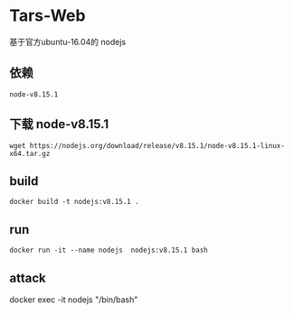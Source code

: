 # Tars-Web

基于官方ubuntu-16.04的 nodejs

## 依赖
    node-v8.15.1

## 下载 node-v8.15.1
    wget https://nodejs.org/download/release/v8.15.1/node-v8.15.1-linux-x64.tar.gz

## build
    docker build -t nodejs:v8.15.1 .

## run
    docker run -it --name nodejs  nodejs:v8.15.1 bash


## attack
   docker exec -it nodejs "/bin/bash" 